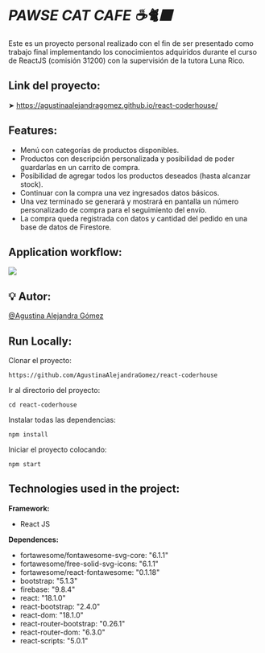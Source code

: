 # *PAWSE CAT CAFE ☕🐈‍⬛*

Este es un proyecto personal realizado con el fin de ser presentado como trabajo final implementando los conocimientos adquiridos durante el curso de ReactJS (comisión 31200) con la supervisión de la tutora Luna Rico. 

## Link del proyecto:

➤ https://agustinaalejandragomez.github.io/react-coderhouse/

## Features:

* Menú con categorías de productos disponibles.
* Productos con descripción personalizada y posibilidad de poder guardarlas en un carrito de compra.
* Posibilidad de agregar todos los productos deseados (hasta alcanzar stock).
* Continuar con la compra una vez ingresados datos básicos.
* Una vez terminado se generará y mostrará en pantalla un número personalizado de compra para el seguimiento del envío.
* La compra queda registrada con datos y cantidad del pedido en una base de datos de Firestore.

## Application workflow:

![](Prueba_de_compra.gif)

## 💡 Autor:

[@Agustina Alejandra Gómez](https://github.com/AgustinaAlejandraGomez)

## Run Locally:

Clonar el proyecto:

```
https://github.com/AgustinaAlejandraGomez/react-coderhouse
```
Ir al directorio del proyecto:
```
cd react-coderhouse
```
Instalar todas las dependencias:
```
npm install
```
Iniciar el proyecto colocando:
```
npm start
```
## Technologies used in the project:
**Framework:**
* React JS

**Dependences:**
* fortawesome/fontawesome-svg-core: "6.1.1"
* fortawesome/free-solid-svg-icons: "6.1.1"
* fortawesome/react-fontawesome: "0.1.18"
* bootstrap: "5.1.3"
* firebase: "9.8.4"
* react: "18.1.0"
* react-bootstrap: "2.4.0"
* react-dom: "18.1.0"
* react-router-bootstrap: "0.26.1"
* react-router-dom: "6.3.0"
* react-scripts: "5.0.1"